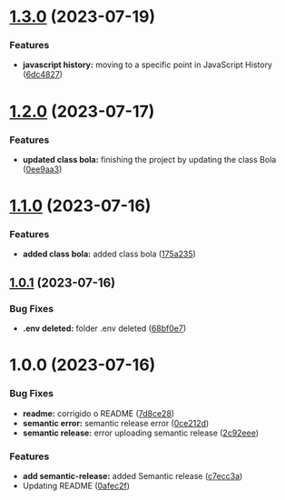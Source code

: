 # [1.3.0](https://github.com/luvsscorpius/JavaScript-avancado/compare/v1.2.0...v1.3.0) (2023-07-19)


### Features

* **javascript history:** moving to a specific point in JavaScript History ([6dc4827](https://github.com/luvsscorpius/JavaScript-avancado/commit/6dc4827954d6dae2fa64baa7af9d721bc6a1d3b6))

# [1.2.0](https://github.com/luvsscorpius/JavaScript-avancado/compare/v1.1.0...v1.2.0) (2023-07-17)


### Features

* **updated class bola:** finishing the project by updating the class Bola ([0ee9aa3](https://github.com/luvsscorpius/JavaScript-avancado/commit/0ee9aa35fa0bdc1be43119fb04d0f46fb556f947))

# [1.1.0](https://github.com/luvsscorpius/JavaScript-avancado/compare/v1.0.1...v1.1.0) (2023-07-16)


### Features

* **added class bola:** added class bola ([175a235](https://github.com/luvsscorpius/JavaScript-avancado/commit/175a235c7afa86feccec26f757b5049a73f21c98))

## [1.0.1](https://github.com/luvsscorpius/JavaScript-avancado/compare/v1.0.0...v1.0.1) (2023-07-16)


### Bug Fixes

* **.env deleted:** folder .env deleted ([68bf0e7](https://github.com/luvsscorpius/JavaScript-avancado/commit/68bf0e7d7609a9467b85f91ef3db1146680d9f4e))

# 1.0.0 (2023-07-16)


### Bug Fixes

* **readme:** corrigido o README ([7d8ce28](https://github.com/luvsscorpius/JavaScript-avancado/commit/7d8ce28f9b54eee796e0f6eb3a156dafbca69560))
* **semantic error:** semantic release error ([0ce212d](https://github.com/luvsscorpius/JavaScript-avancado/commit/0ce212dfeddd2e61219b8f2e5ce421a1e94df229))
* **semantic release:** error uploading semantic release ([2c92eee](https://github.com/luvsscorpius/JavaScript-avancado/commit/2c92eee69324e63a94e143707a2889e68a9f1030))


### Features

* **add semantic-release:** added Semantic release ([c7ecc3a](https://github.com/luvsscorpius/JavaScript-avancado/commit/c7ecc3a95a70fce246631d3e297e6a505c29ae77))
* Updating README ([0afec2f](https://github.com/luvsscorpius/JavaScript-avancado/commit/0afec2f84b1997da8e4acae9221dcbe6324ffb72))
